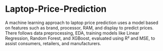 # Laptop-Price-Prediction
A machine learning approach to laptop price prediction uses a model based on features such as brand, processor, RAM, and display to predict prices. There follows data preprocessing, EDA, training models like Linear Regression, Random Forest, and XGBoost, evaluated using R² and MSE, to assist consumers, retailers, and manufacturers.
